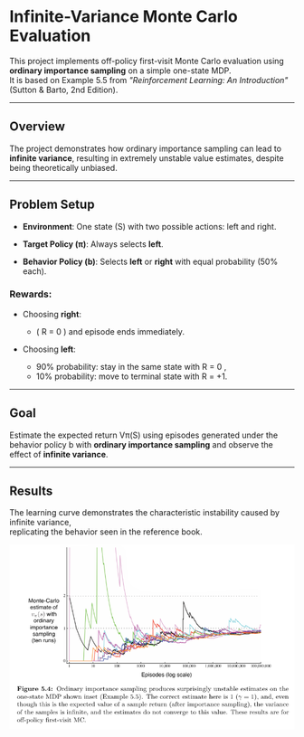 # Infinite-Variance Monte Carlo Evaluation

This project implements off-policy first-visit Monte Carlo evaluation using **ordinary importance sampling** on a simple one-state MDP.  
It is based on Example 5.5 from *"Reinforcement Learning: An Introduction"* (Sutton & Barto, 2nd Edition).

---

##  Overview
The project demonstrates how ordinary importance sampling can lead to **infinite variance**, resulting in extremely unstable value estimates, despite being theoretically unbiased.

---

##  Problem Setup

- **Environment**: One state (S) with two possible actions: left and right.

- **Target Policy (π)**: Always selects **left**.

- **Behavior Policy (b)**: Selects **left** or **right** with equal probability (50% each).

### Rewards:
- Choosing **right**:
  - \( R = 0 \) and episode ends immediately.

- Choosing **left**:
  - 90% probability: stay in the same state with  R = 0 ,
  - 10% probability: move to terminal state with  R = +1.

---

## Goal
Estimate the expected return  Vπ(S)  using episodes generated under the behavior policy  b 
with **ordinary importance sampling** and observe the effect of **infinite variance**.

---

## Results

The learning curve demonstrates the characteristic instability caused by infinite variance,  
replicating the behavior seen in the reference book.

![Learning Curve](book_images/Figure_5_4_2.PNG)


